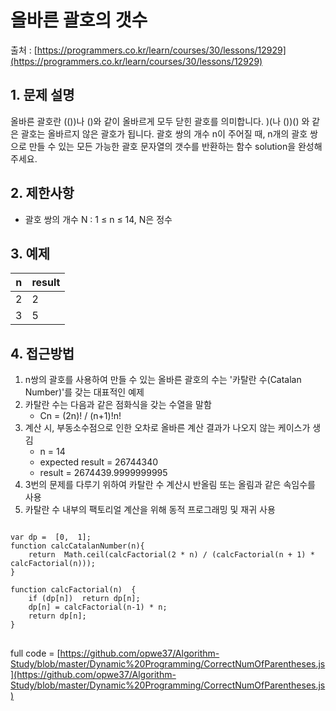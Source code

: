 올바른 괄호의 갯수
=========
출처 : [https://programmers.co.kr/learn/courses/30/lessons/12929](https://programmers.co.kr/learn/courses/30/lessons/12929)

## 1. 문제 설명

올바른 괄호란 (())나 ()와 같이 올바르게 모두 닫힌 괄호를 의미합니다. )(나 ())() 와 같은 괄호는 올바르지 않은 괄호가 됩니다. 괄호 쌍의 개수 n이 주어질 때, n개의 괄호 쌍으로 만들 수 있는 모든 가능한 괄호 문자열의 갯수를 반환하는 함수 solution을 완성해 주세요.

## 2. 제한사항

-  괄호 쌍의 개수 N : 1 ≤ n ≤ 14, N은 정수

## 3. 예제
n|result|
|:---:|:---|
2|2
3|5

## 4. 접근방법

1. n쌍의 괄호를 사용하여 만들 수 있는 올바른 괄호의 수는 '카탈란 수(Catalan Number)'를 갖는 대표적인 예제
2. 카탈란 수는 다음과 같은 점화식을 갖는 수열을 말함
	- Cn = (2n)! / (n+1)!n!
3. 계산 시, 부동소수점으로 인한 오차로 올바른 계산 결과가 나오지 않는 케이스가 생김
	- n = 14
	- expected result = 26744340
	- result = 2674439.9999999995
4. 3번의 문제를 다루기 위하여 카탈란 수 계산시 반올림 또는 올림과 같은 속임수를 사용
5. 카탈란 수 내부의 팩토리얼 계산을 위해 동적 프로그래밍 및 재귀 사용
<pre>
<code>
var dp =  [0,  1];
function calcCatalanNumber(n){
	return  Math.ceil(calcFactorial(2 * n) / (calcFactorial(n + 1) * calcFactorial(n)));
}

function calcFactorial(n)  {
	if (dp[n])  return dp[n];
	dp[n] = calcFactorial(n-1) * n;
	return dp[n];
}
</code>
</pre>
full code = [https://github.com/opwe37/Algorithm-Study/blob/master/Dynamic%20Programming/CorrectNumOfParentheses.js](https://github.com/opwe37/Algorithm-Study/blob/master/Dynamic%20Programming/CorrectNumOfParentheses.js)

